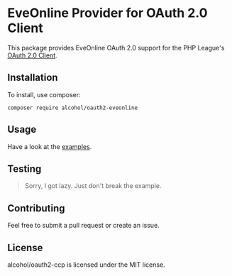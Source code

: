# EveOnline Provider for OAuth 2.0 Client

This package provides EveOnline OAuth 2.0 support for the PHP League's [OAuth 2.0 Client](https://github.com/thephpleague/oauth2-client).


## Installation

To install, use composer:

```
composer require alcohol/oauth2-eveonline
```


## Usage

Have a look at the [examples](example/).


## Testing

> Sorry, I got lazy. Just don't break the example.


## Contributing

Feel free to submit a pull request or create an issue.


## License

alcohol/oauth2-ccp is licensed under the MIT license.
